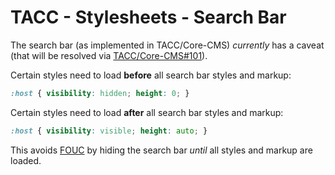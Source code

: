 # TACC - Stylesheets - Search Bar

The search bar (as implemented in TACC/Core-CMS) _currently_ has a caveat (that will be resolved via [TACC/Core-CMS#101]).

Certain styles need to load **before** all search bar styles and markup:

```css
:host { visibility: hidden; height: 0; }
```

Certain styles need to load **after** all search bar styles and markup:

```css
:host { visibility: visible; height: auto; }
```

This avoids [FOUC] by hiding the search bar _until_ all styles and markup are loaded.



[TACC/Core-CMS#101]: https://github.com/TACC/Core-CMS/issues/101
[FOUC]: https://en.wikipedia.org/wiki/Flash_of_unstyled_content
